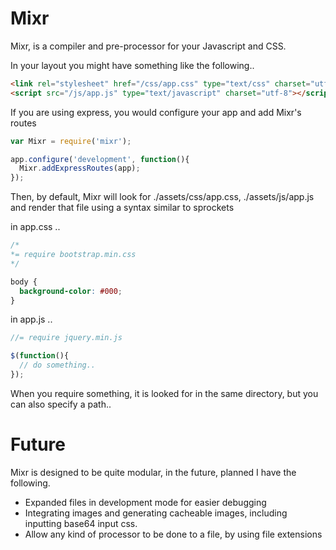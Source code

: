# Mixr

Mixr, is a compiler and pre-processor for your Javascript and CSS.

In your layout you might have something like the following..

``` html
<link rel="stylesheet" href="/css/app.css" type="text/css" charset="utf-8">
<script src="/js/app.js" type="text/javascript" charset="utf-8"></script>
```

If you are using express, you would configure your app and add Mixr's routes

``` javascript
var Mixr = require('mixr');

app.configure('development', function(){
  Mixr.addExpressRoutes(app);
});
```

Then, by default, Mixr will look for ./assets/css/app.css, ./assets/js/app.js and render that file using a syntax similar to sprockets

in app.css ..

``` css
/*
*= require bootstrap.min.css
*/

body {
  background-color: #000;
}
```

in app.js ..

``` javascript
//= require jquery.min.js

$(function(){
  // do something..
});

```

When you require something, it is looked for in the same directory, but you can also specify a path..

# Future

Mixr is designed to be quite modular, in the future, planned I have the following.

* Expanded files in development mode for easier debugging
* Integrating images and generating cacheable images, including inputting base64 input css.
* Allow any kind of processor to be done to a file, by using file extensions